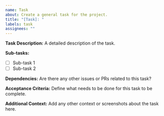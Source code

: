 ```yaml
---
name: Task
about: Create a general task for the project.
title: "[Task]: "
labels: task
assignees: ""
---
```


**Task Description:**
A detailed description of the task.

**Sub-tasks:**

- [ ] Sub-task 1
- [ ] Sub-task 2

**Dependencies:**
Are there any other issues or PRs related to this task?

**Acceptance Criteria:**
Define what needs to be done for this task to be complete.

**Additional Context:**
Add any other context or screenshots about the task here.
